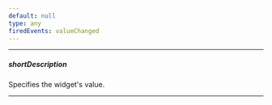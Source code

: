 ```yaml
---
default: null
type: any
firedEvents: valueChanged
---
```

---
##### shortDescription
Specifies the widget's value.

---
